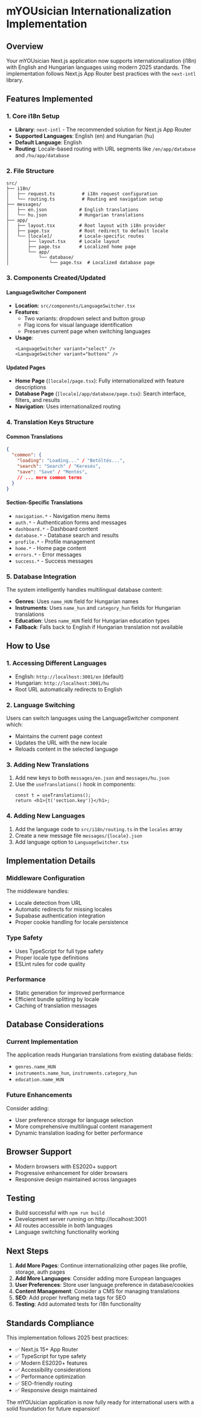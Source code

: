# mYOUsician Internationalization Implementation

## Overview
Your mYOUsician Next.js application now supports internationalization (i18n) with English and Hungarian languages using modern 2025 standards. The implementation follows Next.js App Router best practices with the `next-intl` library.

## Features Implemented

### 1. Core i18n Setup
- **Library**: `next-intl` - The recommended solution for Next.js App Router
- **Supported Languages**: English (en) and Hungarian (hu) 
- **Default Language**: English
- **Routing**: Locale-based routing with URL segments like `/en/app/database` and `/hu/app/database`

### 2. File Structure
```
src/
├── i18n/
│   ├── request.ts          # i18n request configuration
│   └── routing.ts          # Routing and navigation setup
├── messages/
│   ├── en.json            # English translations
│   └── hu.json            # Hungarian translations
├── app/
│   ├── layout.tsx         # Root layout with i18n provider
│   ├── page.tsx           # Root redirect to default locale
│   └── [locale]/          # Locale-specific routes
│       ├── layout.tsx     # Locale layout
│       ├── page.tsx       # Localized home page
│       └── app/
│           └── database/
│               └── page.tsx  # Localized database page
```

### 3. Components Created/Updated

#### LanguageSwitcher Component
- **Location**: `src/components/LanguageSwitcher.tsx`
- **Features**: 
  - Two variants: dropdown select and button group
  - Flag icons for visual language identification
  - Preserves current page when switching languages
- **Usage**: 
  ```tsx
  <LanguageSwitcher variant="select" />
  <LanguageSwitcher variant="buttons" />
  ```

#### Updated Pages
- **Home Page** (`[locale]/page.tsx`): Fully internationalized with feature descriptions
- **Database Page** (`[locale]/app/database/page.tsx`): Search interface, filters, and results
- **Navigation**: Uses internationalized routing

### 4. Translation Keys Structure

#### Common Translations
```json
{
  "common": {
    "loading": "Loading..." / "Betöltés...",
    "search": "Search" / "Keresés",
    "save": "Save" / "Mentés",
    // ... more common terms
  }
}
```

#### Section-Specific Translations
- `navigation.*` - Navigation menu items
- `auth.*` - Authentication forms and messages
- `dashboard.*` - Dashboard content
- `database.*` - Database search and results
- `profile.*` - Profile management
- `home.*` - Home page content
- `errors.*` - Error messages
- `success.*` - Success messages

### 5. Database Integration
The system intelligently handles multilingual database content:
- **Genres**: Uses `name_HUN` field for Hungarian names
- **Instruments**: Uses `name_hun` and `category_hun` fields for Hungarian translations
- **Education**: Uses `name_HUN` field for Hungarian education types
- **Fallback**: Falls back to English if Hungarian translation not available

## How to Use

### 1. Accessing Different Languages
- English: `http://localhost:3001/en` (default)
- Hungarian: `http://localhost:3001/hu`
- Root URL automatically redirects to English

### 2. Language Switching
Users can switch languages using the LanguageSwitcher component which:
- Maintains the current page context
- Updates the URL with the new locale
- Reloads content in the selected language

### 3. Adding New Translations
1. Add new keys to both `messages/en.json` and `messages/hu.json`
2. Use the `useTranslations()` hook in components:
   ```tsx
   const t = useTranslations();
   return <h1>{t('section.key')}</h1>;
   ```

### 4. Adding New Languages
1. Add the language code to `src/i18n/routing.ts` in the `locales` array
2. Create a new message file `messages/{locale}.json`
3. Add language option to `LanguageSwitcher.tsx`

## Implementation Details

### Middleware Configuration
The middleware handles:
- Locale detection from URL
- Automatic redirects for missing locales
- Supabase authentication integration
- Proper cookie handling for locale persistence

### Type Safety
- Uses TypeScript for full type safety
- Proper locale type definitions
- ESLint rules for code quality

### Performance
- Static generation for improved performance
- Efficient bundle splitting by locale
- Caching of translation messages

## Database Considerations

### Current Implementation
The application reads Hungarian translations from existing database fields:
- `genres.name_HUN`
- `instruments.name_hun`, `instruments.category_hun`
- `education.name_HUN`

### Future Enhancements
Consider adding:
- User preference storage for language selection
- More comprehensive multilingual content management
- Dynamic translation loading for better performance

## Browser Support
- Modern browsers with ES2020+ support
- Progressive enhancement for older browsers
- Responsive design maintained across languages

## Testing
- Build successful with `npm run build`
- Development server running on http://localhost:3001
- All routes accessible in both languages
- Language switching functionality working

## Next Steps
1. **Add More Pages**: Continue internationalizing other pages like profile, storage, auth pages
2. **Add More Languages**: Consider adding more European languages
3. **User Preferences**: Store user language preference in database/cookies
4. **Content Management**: Consider a CMS for managing translations
5. **SEO**: Add proper hreflang meta tags for SEO
6. **Testing**: Add automated tests for i18n functionality

## Standards Compliance
This implementation follows 2025 best practices:
- ✅ Next.js 15+ App Router
- ✅ TypeScript for type safety
- ✅ Modern ES2020+ features
- ✅ Accessibility considerations
- ✅ Performance optimization
- ✅ SEO-friendly routing
- ✅ Responsive design maintained

The mYOUsician application is now fully ready for international users with a solid foundation for future expansion!
